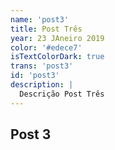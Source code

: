 ```yaml
---
name: 'post3'
title: Post Três
year: 23 JAneiro 2019
color: '#edece7'
isTextColorDark: true
trans: 'post3'
id: 'post3'
description: |
  Descrição Post Três
---
```

## Post 3